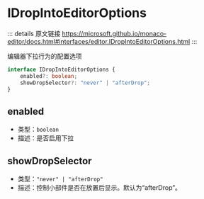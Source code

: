 # IDropIntoEditorOptions

<backTop />
        
::: details 原文链接
https://microsoft.github.io/monaco-editor/docs.html#interfaces/editor.IDropIntoEditorOptions.html
:::


编辑器下拉行为的配置选项

```ts
interface IDropIntoEditorOptions {
    enabled?: boolean;
    showDropSelector?: "never" | "afterDrop";
}
```

## enabled
- 类型：`boolean`
- 描述：是否启用下拉
## showDropSelector
- 类型：`"never" | "afterDrop"`
- 描述：控制小部件是否在放置后显示。默认为“afterDrop”。